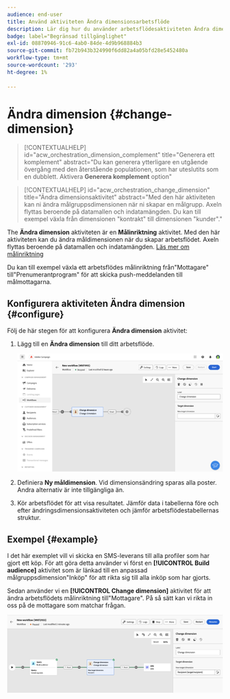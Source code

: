 ```yaml
---
audience: end-user
title: Använd aktiviteten Ändra dimensionsarbetsflöde
description: Lär dig hur du använder arbetsflödesaktiviteten Ändra dimension
badge: label="Begränsad tillgänglighet"
exl-id: 08870946-91c6-4ab0-84de-4d9b968884b3
source-git-commit: fb72b943b324990f6dd82a4a05bfd28e5452480a
workflow-type: tm+mt
source-wordcount: '293'
ht-degree: 1%

---
```


# Ändra dimension {#change-dimension}

>[!CONTEXTUALHELP]
>id="acw_orchestration_dimension_complement"
>title="Generera ett komplement"
>abstract="Du kan generera ytterligare en utgående övergång med den återstående populationen, som har uteslutits som en dubblett. Aktivera **Generera komplement** option"

>[!CONTEXTUALHELP]
>id="acw_orchestration_change_dimension"
>title="Ändra dimensionsaktivitet"
>abstract="Med den här aktiviteten kan ni ändra målgruppsdimensionen när ni skapar en målgrupp. Axeln flyttas beroende på datamallen och indatamängden. Du kan till exempel växla från dimensionen &quot;kontrakt&quot; till dimensionen &quot;kunder&quot;."

The **Ändra dimension** aktiviteten är en **Målinriktning** aktivitet. Med den här aktiviteten kan du ändra måldimensionen när du skapar arbetsflödet. Axeln flyttas beroende på datamallen och indatamängden. [Läs mer om målinriktning](../../audience/about-recipients.md#targeting-dimensions)

Du kan till exempel växla ett arbetsflödes målinriktning från&quot;Mottagare&quot; till&quot;Prenumerantprogram&quot; för att skicka push-meddelanden till målmottagarna.

## Konfigurera aktiviteten Ändra dimension {#configure}

Följ de här stegen för att konfigurera **Ändra dimension** aktivitet:

1. Lägg till en **Ändra dimension** till ditt arbetsflöde.

   ![](../assets/workflow-change-dimension.png)

1. Definiera **Ny måldimension**. Vid dimensionsändring sparas alla poster. Andra alternativ är inte tillgängliga än.

1. Kör arbetsflödet för att visa resultatet. Jämför data i tabellerna före och efter ändringsdimensionsaktiviteten och jämför arbetsflödestabellernas struktur.

## Exempel {#example}

I det här exemplet vill vi skicka en SMS-leverans till alla profiler som har gjort ett köp. För att göra detta använder vi först en **[!UICONTROL Build audience]** aktivitet som är länkad till en anpassad målgruppsdimension&quot;Inköp&quot; för att rikta sig till alla inköp som har gjorts.

Sedan använder vi en **[!UICONTROL Change dimension]** aktivitet för att ändra arbetsflödets målinriktning till&quot;Mottagare&quot;. På så sätt kan vi rikta in oss på de mottagare som matchar frågan.

![](../assets/workflow-change-dimension-example.png)
